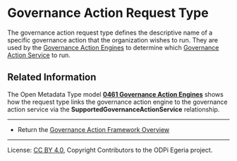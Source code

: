 <!-- SPDX-License-Identifier: CC-BY-4.0 -->
<!-- Copyright Contributors to the ODPi Egeria project. -->


# Governance Action Request Type

The governance action request type defines the descriptive name of a specific
governance action that the organization wishes to run.
They are used by the [Governance Action Engines](governance-action-engine.md)
to determine which [Governance Action Service](governance-action-service.md)
to run.

## Related Information

The Open Metadata Type model 
**[0461 Governance Action Engines](https://egeria-project.org/types/4/0461-Governance-Engines.md)**
shows how the request type links the governance action engine to the
governance action service via the **SupportedGovernanceActionService** relationship.

----
* Return the [Governance Action Framework Overview](..)

----
License: [CC BY 4.0](https://creativecommons.org/licenses/by/4.0/),
Copyright Contributors to the ODPi Egeria project.